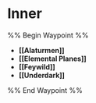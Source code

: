 # Inner
%% Begin Waypoint %%
- **[[Alaturmen]]**
- **[[Elemental Planes]]**
- **[[Feywild]]**
- **[[Underdark]]**

%% End Waypoint %%
